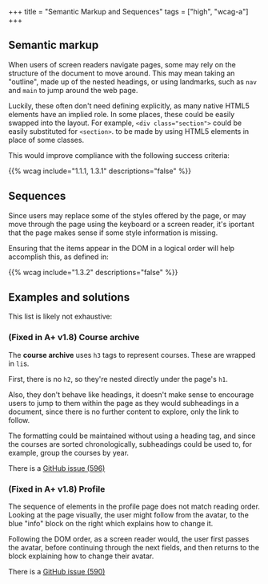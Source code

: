 +++
title = "Semantic Markup and Sequences"
tags = ["high", "wcag-a"]
+++

## Semantic markup

When users of screen readers navigate pages, some may rely on the structure of the document to move around. This may mean taking an "outline", made up of the nested headings, or using landmarks, such as `nav` and `main` to jump around the web page.

Luckily, these often don't need defining explicitly, as many native HTML5 elements have an implied role. In some places, these could be easily swapped into the layout. For example, `<div class="section">` could be easily substituted for `<section>`. to be made by using HTML5 elements in place of some classes. 

This would improve compliance with the following success criteria:

{{% wcag include="1.1.1, 1.3.1" descriptions="false" %}}

## Sequences

Since users may replace some of the styles offered by the page, or may move through the page using the keyboard or a screen reader, it's iportant that the page makes sense if some style information is missing.

Ensuring that the items appear in the DOM in a logical order  will help accomplish this, as defined in:

{{% wcag include="1.3.2" descriptions="false" %}}

## Examples and solutions

This list is likely not exhaustive:

### (Fixed in A+ v1.8) Course archive

The **course archive** uses `h3` tags to represent courses. These are wrapped in `li`s. 

First, there is no `h2`, so they're nested directly under the page's `h1`. 

Also, they don't behave like headings, it doesn't make sense to encourage users to jump to them within the page as they would subheadings in a document, since there is no further content to explore, only the link to follow.

The formatting could be maintained without using a heading tag, and since the courses are sorted chronologically, subheadings could be used to, for example, group the courses by year. 

There is a [GitHub issue (596)](https://github.com/apluslms/a-plus/issues/596)

### (Fixed in A+ v1.8) Profile

The sequence of elements in the profile page does not match reading order. Looking at the page visually, the user might follow from the avatar, to the blue "info" block on the right which explains how to change it. 

Following the DOM order, as a screen reader would, the user first passes the avatar, before continuing through the next fields, and then returns to the block explaining how to change their avatar.

There is a [GitHub issue (590)](https://github.com/apluslms/a-plus/issues/590)
